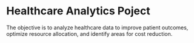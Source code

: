 # Healthcare Analytics Poject

The objective is to analyze healthcare data to improve patient outcomes, optimize resource allocation, and identify areas for cost reduction.
